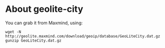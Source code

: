 About geolite-city
====================

You can grab it from Maxmind, using:

```
wget -N http://geolite.maxmind.com/download/geoip/database/GeoLiteCity.dat.gz
gunzip GeoLiteCity.dat.gz
```

